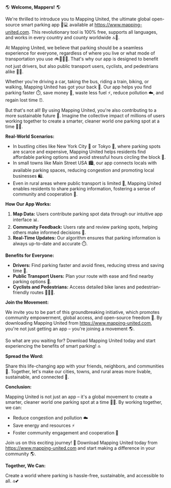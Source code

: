 🌎 **Welcome, Mappers!** 🌎

We're thrilled to introduce you to Mapping United, the ultimate global open-source smart parking app 🚗💻 available at https://www.mapping-united.com. This revolutionary tool is 100% free, supports all languages, and works in every country and county worldwide 🔝👏.

At Mapping United, we believe that parking should be a seamless experience for everyone, regardless of where you live or what mode of transportation you use 🚲🚌🚂🛴️. That's why our app is designed to benefit not just drivers, but also public transport users, cyclists, and pedestrians alike 👫💕.

Whether you're driving a car, taking the bus, riding a train, biking, or walking, Mapping United has got your back 🤝. Our app helps you find parking faster ⏱️, save money 💸, waste less fuel ⚡️, reduce pollution ☁️, and regain lost time ⏰.

But that's not all! By using Mapping United, you're also contributing to a more sustainable future 🌟. Imagine the collective impact of millions of users working together to create a smarter, cleaner world one parking spot at a time 🔩💪.

**Real-World Scenarios:**

* In bustling cities like New York City 🗽️ or Tokyo 🗼️, where parking spots are scarce and expensive, Mapping United helps residents find affordable parking options and avoid stressful hours circling the block 🚨.
* In small towns like Main Street USA 🏙️, our app connects locals with available parking spaces, reducing congestion and promoting local businesses 🛍️.
* Even in rural areas where public transport is limited 🌄, Mapping United enables residents to share parking information, fostering a sense of community and cooperation 👫.

**How Our App Works:**

1. **Map Data:** Users contribute parking spot data through our intuitive app interface 📊.
2. **Community Feedback:** Users rate and review parking spots, helping others make informed decisions 🤝.
3. **Real-Time Updates:** Our algorithm ensures that parking information is always up-to-date and accurate ⏱️.

**Benefits for Everyone:**

* **Drivers:** Find parking faster and avoid fines, reducing stress and saving time 💸.
* **Public Transport Users:** Plan your route with ease and find nearby parking options 🚂.
* **Cyclists and Pedestrians:** Access detailed bike lanes and pedestrian-friendly routes 🚴‍♀️👣.

**Join the Movement:**

We invite you to be part of this groundbreaking initiative, which promotes community empowerment, global access, and open-source freedom 💪. By downloading Mapping United from https://www.mapping-united.com, you're not just getting an app – you're joining a movement 🌎.

So what are you waiting for? Download Mapping United today and start experiencing the benefits of smart parking! 🔝

**Spread the Word:**

Share this life-changing app with your friends, neighbors, and communities 👫. Together, let's make our cities, towns, and rural areas more livable, sustainable, and connected 🌈.

**Conclusion:**

Mapping United is not just an app – it's a global movement to create a smarter, cleaner world one parking spot at a time 🔩💪. By working together, we can:

* Reduce congestion and pollution ☁️
* Save energy and resources ⚡️
* Foster community engagement and cooperation 👫

Join us on this exciting journey! 🌟 Download Mapping United today from https://www.mapping-united.com and start making a difference in your community 🌎.

**Together, We Can:**

Create a world where parking is hassle-free, sustainable, and accessible to all. 🔝💕